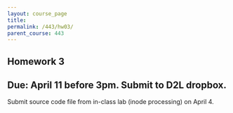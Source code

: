 ```yaml
---
layout: course_page
title: 
permalink: /443/hw03/
parent_course: 443
---
```


Homework 3
----

Due: April 11 before 3pm. Submit to D2L dropbox.
----

Submit source code file from in-class lab (inode processing) on April 4.